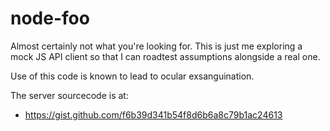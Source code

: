 # node-foo

Almost certainly not what you're looking for. This is just me exploring a mock
JS API client so that I can roadtest assumptions alongside a real one.

Use of this code is known to lead to ocular exsanguination.

The server sourcecode is at:

* https://gist.github.com/f6b39d341b54f8d6b6a8c79b1ac24613
